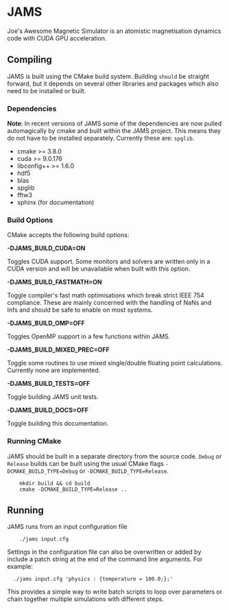 # JAMS

Joe's Awesome Magnetic Simulator is an atomistic magnetisation dynamics code with CUDA GPU acceleration.

## Compiling


JAMS is built using the CMake build system. Building `should` be straight forward, but it depends on several other
libraries and packages which also need to be installed or built.

### Dependencies

**Note**: In recent versions of JAMS some of the dependencies are now pulled automagically by cmake and built within the JAMS
project. This means they do not have to be installed separately. Currently these are: `spglib`.

- cmake >= 3.8.0
- cuda >= 9.0.176
- libconfig++ >= 1.6.0
- hdf5
- blas
- spglib
- fftw3
- sphinx (for documentation)

### Build Options
CMake accepts the following build options:

**-DJAMS_BUILD_CUDA=ON**

Toggles CUDA support. Some monitors and solvers are written only in a CUDA version and will be unavailable when
    built with this option.

**-DJAMS_BUILD_FASTMATH=ON**

Toggle compiler's fast math optimisations which break strict IEEE 754 compliance. These are mainly concerned with the
    handling of NaNs and Infs and should be safe to enable on most systems.

**-DJAMS_BUILD_OMP=OFF**

Toggles OpenMP support in a few functions within JAMS.

**-DJAMS_BUILD_MIXED_PREC=OFF**

Toggle some routines to use mixed single/double floating point calculations. Currently none are implemented.

**-DJAMS_BUILD_TESTS=OFF**

Toggle building JAMS unit tests.

**-DJAMS_BUILD_DOCS=OFF**

Toggle building this documentation.


### Running CMake


JAMS should be built in a separate directory from the source code. `Debug` or `Release` builds can be built using the
usual CMake flags `-DCMAKE_BUILD_TYPE=Debug` or `-DCMAKE_BUILD_TYPE=Release`.

```shell
	mkdir build && cd build
	cmake -DCMAKE_BUILD_TYPE=Release ..
```

## Running

JAMS runs from an input configuration file


```shell
	./jams input.cfg
```

Settings in the configuration file can also be overwritten or added by include a patch string at the end of the command
line arguments. For example:

```shell
  ./jams input.cfg 'physics : {temperature = 100.0;};'
```

This provides a simple way to write batch scripts to loop over parameters or chain together multiple simulations with
different steps.


